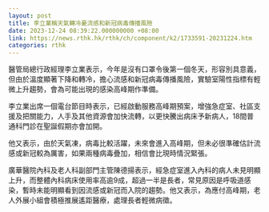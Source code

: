 ```yaml
---
layout: post
title: 李立業稱天氣轉冷憂流感和新冠病毒傳播風險
date: 2023-12-24 08:39:22.000000000 +08:00
link: https://news.rthk.hk/rthk/ch/component/k2/1733591-20231224.htm
categories: rthk
---
```


醫管局總行政經理李立業表示，今年是沒有口罩令後第一個冬天，形容別具意義，但由於溫度顯著下降和轉冷，擔心流感和新冠病毒傳播風險，實驗室陽性指標有輕微上升趨勢，會為可能出現的感染高峰期作準備。

李立業出席一個電台節目時表示，已經啟動服務高峰期預案，增強急症室、社區支援及把關能力，人手及其他資源會加快流轉，以更快騰出病床予新病人，18間普通科門診在聖誕假期亦會加開。

他又表示，由於天氣凍，病毒比較活躍，未來會進入高峰期，但未必很準確估計流感或新冠較為厲害，如果兩種病毒疊加，相信會比現時情況緊張。

廣華醫院內科及老人科副部門主管陳德揚表示，經急症室進入內科的病人未見明顯上升，而整體內科病床使用率高逾9成，超過一半是長者，常見原因是呼吸道感染，暫時未能明顯看到因流感或新冠而入院的趨勢。他又表示，為應付高峰期，老人外展小組會積極推展遙距醫療，處理長者輕微病徵。
